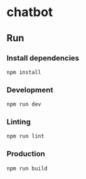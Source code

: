 # chatbot

## Run

### Install dependencies

```shell
npm install
```

### Development

```shell
npm run dev
```

### Linting

```shell
npm run lint
```

### Production

```shell
npm run build
```
